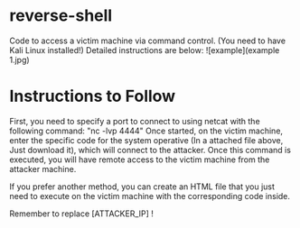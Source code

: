 # reverse-shell
Code to access a victim machine via command control. (You need to have Kali Linux installed!) Detailed instructions are below:
![example](example 1.jpg)
# Instructions to Follow
First, you need to specify a port to connect to using netcat with the following command: "nc -lvp 4444"
Once started, on the victim machine, enter the specific code for the system operative (In a attached file above, Just download it), which will connect to the attacker. Once this command is executed, you will have remote access to the victim machine from the attacker machine.

If you prefer another method, you can create an HTML file that you just need to execute on the victim machine with the corresponding code inside.

Remember to replace [ATTACKER_IP] !
